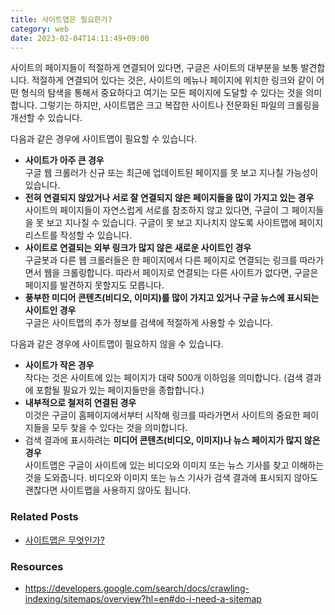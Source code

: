 ```yaml
---
title: 사이트맵은 필요한가?
category: web
date: 2023-02-04T14:11:49+09:00
---
```


사이트의 페이지들이 적절하게 연결되어 있다면, 구글은 사이트의 대부분을 보통 발견합니다. 적절하게 연결되어 있다는 것은, 사이트의 메뉴나 페이지에 위치한 링크와 같이 어떤 형식의 탐색을 통해서 중요하다고 여기는 모든 페이지에 도달할 수 있다는 것을 의미합니다. 그렇기는 하지만, 사이트맵은 크고 복잡한 사이트나 전문화된 파일의 크롤링을 개선할 수 있습니다.

다음과 같은 경우에 사이트맵이 필요할 수 있습니다.

- **사이트가 아주 큰 경우**  
  구글 웹 크롤러가 신규 또는 최근에 업데이트된 페이지를 못 보고 지나칠 가능성이 있습니다.
- **전혀 연결되지 않았거나 서로 잘 연결되지 않은 페이지들을 많이 가지고 있는 경우**  
  사이트의 페이지들이 자연스럽게 서로를 참조하지 않고 있다면, 구글이 그 페이지들을 못 보고 지나칠 수 있습니다. 구글이 못 보고 지나치지 않도록 사이트맵에 페이지 리스트를 작성할 수 있습니다.
- **사이트로 연결되는 외부 링크가 많지 않은 새로운 사이트인 경우**  
  구글봇과 다른 웹 크롤러들은 한 페이지에서 다른 페이지로 연결되는 링크를 따라가면서 웹을 크롤링합니다. 따라서 페이지로 연결되는 다른 사이트가 없다면, 구글은 페이지를 발견하지 못할지도 모릅니다.
- **풍부한 미디어 콘텐츠(비디오, 이미지)를 많이 가지고 있거나 구글 뉴스에 표시되는 사이트인 경우**  
  구글은 사이트맵의 추가 정보를 검색에 적절하게 사용할 수 있습니다.

다음과 같은 경우에 사이트맵이 필요하지 않을 수 있습니다.

- **사이트가 작은 경우**  
  작다는 것은 사이트에 있는 페이지가 대략 500개 이하임을 의미합니다. (검색 결과에 포함될 필요가 있는 페이지들만을 종합합니다.)
- **내부적으로 철저히 연결된 경우**  
  이것은 구글이 홈페이지에서부터 시작해 링크를 따라가면서 사이트의 중요한 페이지들을 모두 찾을 수 있다는 것을 의미합니다.
- 검색 결과에 표시하려는 **미디어 콘텐츠(비디오, 이미지)나 뉴스 페이지가 많지 않은 경우**  
  사이트맵은 구글이 사이트에 있는 비디오와 이미지 또는 뉴스 기사를 찾고 이해하는 것을 도와줍니다. 비디오와 이미지 또는 뉴스 기사가 검색 결과에 표시되지 않아도 괜찮다면 사이트맵을 사용하지 않아도 됩니다.

### Related Posts

- [사이트맵은 무엇인가?](./what-is-a-sitemap)

### Resources

- https://developers.google.com/search/docs/crawling-indexing/sitemaps/overview?hl=en#do-i-need-a-sitemap
